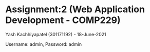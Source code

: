 # Assignment:2 (Web Application Development - COMP229)

 Yash Kachhiyapatel (301171192) - 18-June-2021

Username: admin,
Password: admin

